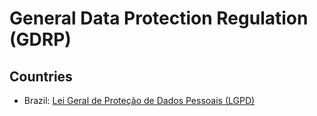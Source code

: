 # General Data Protection Regulation (GDRP)

<!--
https://www.google.com/search?client=firefox-b-d&q=gdpr+vs+lgpd
https://www.linkedin.com/learning/paths/understand-gdpr-and-data-privacy

https://www.youtube.com/watch?v=4BZqzs2AD9s
-->

## Countries

- Brazil: [Lei Geral de Proteção de Dados Pessoais (LGPD)](https://en.wikipedia.org/wiki/General_Personal_Data_Protection_Law)

